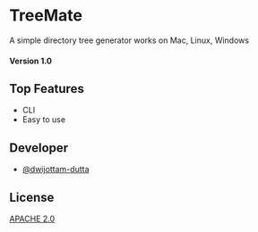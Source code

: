 
# TreeMate

A simple directory tree generator works on Mac, Linux, Windows

#### Version 1.0


## Top Features

- CLI
- Easy to use

  
## Developer

- [@dwijottam-dutta](https://github.com/Dwijottam-Dutta)

  
## License

[APACHE 2.0](LICENCE)
